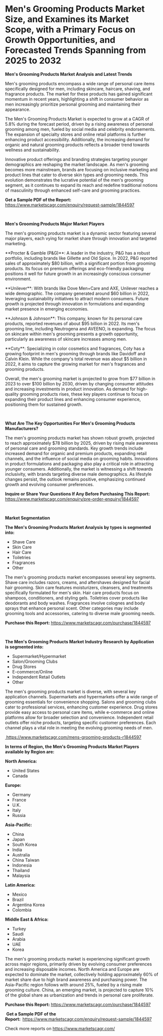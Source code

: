 <p><h1>Men's Grooming Products Market Size, and Examines its Market Scope, with a Primary Focus on Growth Opportunities, and Forecasted Trends Spanning from 2025 to 2032</h1></p><p><strong>Men's Grooming Products Market Analysis and Latest Trends</strong></p>
<p><p>Men's grooming products encompass a wide range of personal care items specifically designed for men, including skincare, haircare, shaving, and fragrance products. The market for these products has gained significant momentum in recent years, highlighting a shift in consumer behavior as men increasingly prioritize personal grooming and maintaining their appearance.</p><p>The Men's Grooming Products Market is expected to grow at a CAGR of 5.8% during the forecast period, driven by a rising awareness of personal grooming among men, fueled by social media and celebrity endorsements. The expansion of specialty stores and online retail platforms is further enhancing product accessibility. Additionally, the increasing demand for organic and natural grooming products reflects a broader trend towards wellness and sustainability.</p><p>Innovative product offerings and branding strategies targeting younger demographics are reshaping the market landscape. As men's grooming becomes more mainstream, brands are focusing on inclusive marketing and product lines that cater to diverse skin types and grooming needs. This evolution demonstrates the lucrative potential of the men's grooming segment, as it continues to expand its reach and redefine traditional notions of masculinity through enhanced self-care and grooming practices.</p></p>
<p><strong>Get a Sample PDF of the Report:&nbsp;</strong> <a href="https://www.marketscagr.com/enquiry/request-sample/1844597?utm_campaign=2316&utm_medium=2&utm_source=Github&utm_content=ia&utm_term=07022025&utm_id=mens-grooming-products">https://www.marketscagr.com/enquiry/request-sample/1844597</a></p>
<p>&nbsp;</p>
<p><strong>Men's Grooming Products Major Market Players</strong></p>
<p><p>The men's grooming products market is a dynamic sector featuring several major players, each vying for market share through innovation and targeted marketing.</p><p>**Procter & Gamble (P&G)**: A leader in the industry, P&G has a robust portfolio, including brands like Gillette and Old Spice. In 2022, P&G reported sales of approximately $80 billion, with a significant portion from grooming products. Its focus on premium offerings and eco-friendly packaging positions it well for future growth in an increasingly conscious consumer environment.</p><p>**Unilever**: With brands like Dove Men+Care and AXE, Unilever reaches a wide demographic. The company generated around $60 billion in 2022, leveraging sustainability initiatives to attract modern consumers. Future growth is projected through innovation in formulations and expanding market presence in emerging economies.</p><p>**Johnson & Johnson**: This company, known for its personal care products, reported revenues of about $95 billion in 2022. Its men's grooming line, including Neutrogena and AVEENO, is expanding. The focus on skincare within men's grooming presents a growth opportunity, particularly as awareness of skincare increases among men.</p><p>**Coty**: Specializing in color cosmetics and fragrances, Coty has a growing footprint in men's grooming through brands like Davidoff and Calvin Klein. While the company's total revenue was about $5 billion in 2022, it aims to capture the growing market for men's fragrances and grooming products.</p><p>Overall, the men's grooming market is projected to grow from $77 billion in 2023 to over $100 billion by 2030, driven by changing consumer attitudes and increasing investments in product innovation. As demand for high-quality grooming products rises, these key players continue to focus on expanding their product lines and enhancing consumer experience, positioning them for sustained growth.</p></p>
<p>&nbsp;</p>
<p><strong>What Are The Key Opportunities For Men's Grooming Products Manufacturers?</strong></p>
<p><p>The men's grooming products market has shown robust growth, projected to reach approximately $78 billion by 2025, driven by rising male awareness of personal care and grooming standards. Key growth trends include increased demand for organic and premium products, expanding retail channels, and the influence of social media on grooming habits. Innovations in product formulations and packaging also play a critical role in attracting younger consumers. Additionally, the market is witnessing a shift towards inclusivity, with brands targeting diverse male demographics. As lifestyle changes persist, the outlook remains positive, emphasizing continued growth and evolving consumer preferences.</p></p>
<p><strong>Inquire or Share Your Questions If Any Before Purchasing This Report:</strong> <a href="https://www.marketscagr.com/enquiry/pre-order-enquiry/1844597?utm_campaign=2316&utm_medium=2&utm_source=Github&utm_content=ia&utm_term=07022025&utm_id=mens-grooming-products">https://www.marketscagr.com/enquiry/pre-order-enquiry/1844597</a></p>
<p>&nbsp;</p>
<p><strong>Market Segmentation</strong></p>
<p><strong>The Men's Grooming Products Market Analysis by types is segmented into:</strong></p>
<p><ul><li>Shave Care</li><li>Skin Care</li><li>Hair Care</li><li>Toiletries</li><li>Fragrances</li><li>Other</li></ul></p>
<p><p>The men's grooming products market encompasses several key segments. Shave care includes razors, creams, and aftershaves designed for facial hair grooming. Skin care features moisturizers, cleansers, and treatments specifically formulated for men's skin. Hair care products focus on shampoos, conditioners, and styling gels. Toiletries cover products like deodorants and body washes. Fragrances involve colognes and body sprays that enhance personal scent. Other categories may include grooming tools and accessories, catering to diverse male grooming needs.</p></p>
<p><strong>Purchase this Report:&nbsp;</strong><a href="https://www.marketscagr.com/purchase/1844597?utm_campaign=2316&utm_medium=2&utm_source=Github&utm_content=ia&utm_term=07022025&utm_id=mens-grooming-products">https://www.marketscagr.com/purchase/1844597</a></p>
<p>&nbsp;</p>
<p><strong>The Men's Grooming Products Market Industry Research by Application is segmented into:</strong></p>
<p><ul><li>Supermarket/Hypermarket</li><li>Salon/Grooming Clubs</li><li>Drug Stores</li><li>E-commerce/Online</li><li>Independent Retail Outlets</li><li>Other</li></ul></p>
<p><p>The men's grooming products market is diverse, with several key application channels. Supermarkets and hypermarkets offer a wide range of grooming essentials for convenience shopping. Salons and grooming clubs cater to professional services, enhancing customer experience. Drug stores provide easy access to personal care items, while e-commerce and online platforms allow for broader selection and convenience. Independent retail outlets offer niche products, targeting specific customer preferences. Each channel plays a vital role in meeting the evolving grooming needs of men.</p></p>
<p><a href="https://www.marketscagr.com/mens-grooming-products-r1844597?utm_campaign=2316&utm_medium=2&utm_source=Github&utm_content=ia&utm_term=07022025&utm_id=mens-grooming-products">&nbsp;https://www.marketscagr.com/mens-grooming-products-r1844597</a></p>
<p><strong>In terms of Region, the Men's Grooming Products Market Players available by Region are:</strong></p>
<p>
    <p> <strong> North America: </strong>
        <ul>
            <li>United States</li>
            <li>Canada</li>
        </ul>
        </p> 
    <p> <strong> Europe: </strong>
        <ul>
            <li>Germany</li>
            <li>France</li>
            <li>U.K.</li>
            <li>Italy</li>
            <li>Russia</li>
        </ul>
        </p> 
    <p> <strong> Asia-Pacific: </strong>
        <ul>
            <li>China</li>
            <li>Japan</li>
            <li>South Korea</li>
            <li>India</li>
            <li>Australia</li>
            <li>China Taiwan</li>
            <li>Indonesia</li>
            <li>Thailand</li>
            <li>Malaysia</li>
        </ul>
        </p> 
    <p> <strong> Latin America: </strong>
        <ul>
            <li>Mexico</li>
            <li>Brazil</li>
            <li>Argentina Korea</li>
            <li>Colombia</li>
        </ul>
        </p> 
    <p> <strong> Middle East & Africa: </strong>
        <ul>
            <li>Turkey</li>
            <li>Saudi</li>
            <li>Arabia</li>
            <li>UAE</li>
            <li>Korea</li>
        </ul>
    </p>
    </p>
<p><p>The men's grooming products market is experiencing significant growth across major regions, primarily driven by evolving consumer preferences and increasing disposable incomes. North America and Europe are expected to dominate the market, collectively holding approximately 60% of market share due to high brand awareness and purchasing power. The Asia-Pacific region follows with around 25%, fueled by a rising male grooming culture. China, an emerging market, is projected to capture 10% of the global share as urbanization and trends in personal care proliferate.</p></p>
<p><strong>Purchase this Report: </strong><a href="https://www.marketscagr.com/purchase/1844597?utm_campaign=2316&utm_medium=2&utm_source=Github&utm_content=ia&utm_term=07022025&utm_id=mens-grooming-products">https://www.marketscagr.com/purchase/1844597</a></p>
<p>&nbsp;<strong>Get a Sample PDF of the Report:&nbsp;&nbsp;</strong><a href="https://www.marketscagr.com/enquiry/request-sample/1844597?utm_campaign=2316&utm_medium=2&utm_source=Github&utm_content=ia&utm_term=07022025&utm_id=mens-grooming-products">https://www.marketscagr.com/enquiry/request-sample/1844597</a></p>
<p><strong></strong></p>
<p>Check more reports on <a href="https://www.marketscagr.com/?utm_campaign=2316&utm_medium=2&utm_source=Github&utm_content=ia&utm_term=07022025&utm_id=mens-grooming-products">https://www.marketscagr.com/</a></p>